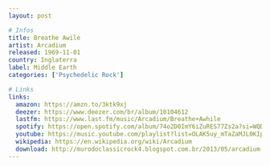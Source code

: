 ```yaml
---
layout: post

# Infos
title: Breathe Awile
artist: Arcadium
released: 1969-11-01
country: Inglaterra
label: Middle Earth
categories: ['Psychedelic Rock']

# Links
links:
  amazon: https://amzn.to/3ktk9xj
  deezer: https://www.deezer.com/br/album/10104612
  lastfm: https://www.last.fm/music/Arcadium/Breathe+Awhile
  spotify: https://open.spotify.com/album/74o2D0ImY6iZuRES77Zs2a?si=WQDYcnC9S3ODn87wDAYL0Q
  youtube: https://music.youtube.com/playlist?list=OLAK5uy_mTaZaMJL0KIp4nLVDnhIYCrHGi6nmgHws
  wikipedia: https://en.wikipedia.org/wiki/Arcadium
  download: http://murodoclassicrock4.blogspot.com.br/2013/05/arcadium-breathe-awhile-1969.html
---
```


